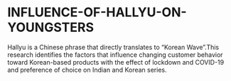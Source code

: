 # INFLUENCE-OF-HALLYU-ON-YOUNGSTERS
Hallyu is a Chinese phrase that directly translates to “Korean Wave”.This research identifies the factors that influence changing customer behavior toward Korean-based products with the effect of lockdown and COVID-19 and preference of choice on Indian and Korean series.   
